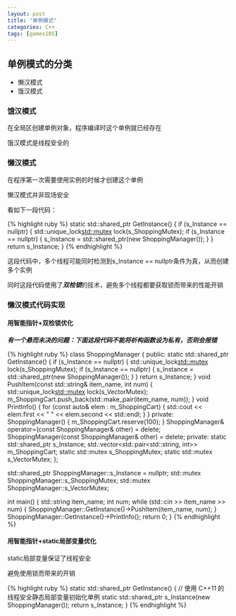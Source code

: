 ```yaml
---
layout: post
title: "单例模式"
categories: C++
tags: [games105]
---
```


## 单例模式的分类

- 懒汉模式
- 饿汉模式

### 饿汉模式

在全局区创建单例对象，程序编译时这个单例就已经存在

饿汉模式是线程安全的

### 懒汉模式

在程序第一次需要使用实例的时候才创建这个单例

懒汉模式并非现场安全

看如下一段代码：

{% highlight ruby %}
static std::shared_ptr<ShoppingManager> GetInstance()
{
    if (s_Instance == nullptr)
    {
        std::unique_lock<std::mutex> lock(s_ShoppingMutex);
        if (s_Instance == nullptr)
        {
            s_Instance = std::shared_ptr<ShoppingManager>(new ShoppingManager());
        }
    }
    return s_Instance;
}
{% endhighlight %}

这段代码中，多个线程可能同时检测到s_Instance == nullptr条件为真，从而创建多个实例

同时这段代码使用了***双检锁***的技术，避免多个线程都要获取锁而带来的性能开销

### 懒汉模式代码实现

#### 用智能指针+双检锁优化

***有一个悬而未决的问题：下面这段代码不能将析构函数设为私有，否则会报错***

{% highlight ruby %}
class ShoppingManager
{
public:
	static std::shared_ptr<ShoppingManager> GetInstance()
	{
		if (s_Instance == nullptr)
		{
			std::unique_lock<std::mutex> lock(s_ShoppingMutex);
			if (s_Instance == nullptr)
			{
				s_Instance = std::shared_ptr<ShoppingManager>(new ShoppingManager());
			}
		}
		return s_Instance;
	}
	void PushItem(const std::string& item_name, int num)
	{
		std::unique_lock<std::mutex> lock(s_VectorMutex);
		m_ShoppingCart.push_back(std::make_pair(item_name, num));
	}
	void PrintInfo()
	{
		for (const auto& elem : m_ShoppingCart)
		{
			std::cout << elem.first << " " << elem.second << std::endl;
		}
	}
private:
	ShoppingManager() 
	{ 
		m_ShoppingCart.reserve(100);
	}
	ShoppingManager& operator=(const ShoppingManager& other) = delete;
	ShoppingManager(const ShoppingManager& other) = delete;
private:
	static std::shared_ptr<ShoppingManager> s_Instance;
	std::vector<std::pair<std::string, int>> m_ShoppingCart;
	static std::mutex s_ShoppingMutex;
	static std::mutex s_VectorMutex;
};

std::shared_ptr<ShoppingManager> ShoppingManager::s_Instance = nullptr;
std::mutex ShoppingManager::s_ShoppingMutex;
std::mutex ShoppingManager::s_VectorMutex;

int main() 
{
	std::string item_name; 
	int num;
	while (std::cin >> item_name >> num)
	{
		ShoppingManager::GetInstance()->PushItem(item_name, num);
	}
	ShoppingManager::GetInstance()->PrintInfo();
	return 0;
}
{% endhighlight %}

#### 用智能指针+static局部变量优化

static局部变量保证了线程安全

避免使用锁而带来的开销

{% highlight ruby %}
static std::shared_ptr<ShoppingManager> GetInstance()
{
    // 使用 C++11 的线程安全静态局部变量初始化单例
    static std::shared_ptr<ShoppingManager> s_Instance(new ShoppingManager());
    return s_Instance;
}
{% endhighlight %}


